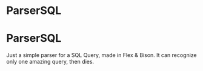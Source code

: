 # ParserSQL
# ParserSQL

Just a simple parser for a SQL Query, made in Flex & Bison.
It can recognize only one amazing query, then dies.
